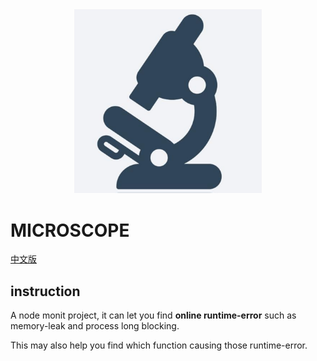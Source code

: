 <div align="center">
  <img width="300" heigth="300" src="/assets/microscope.png" alt="microscope logo">
</div>

# MICROSCOPE
[中文版](https://github.com/hyj1991/microscope/blob/master/README_ZH.md)
## instruction
A node monit project, it can let you find **online runtime-error** such as memory-leak and process long blocking.

This may also help you find which function causing those runtime-error.
